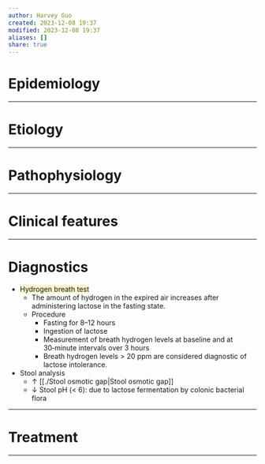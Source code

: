 ```yaml
---
author: Harvey Guo
created: 2023-12-08 19:37
modified: 2023-12-08 19:37
aliases: []
share: true
---
```

# Epidemiology


---
# Etiology


---
# Pathophysiology


---
# Clinical features


---
# Diagnostics
- <span style="background:rgba(240, 200, 0, 0.2)">Hydrogen breath test</span>
	- The amount of hydrogen in the expired air increases after administering lactose in the fasting state. 
	- Procedure
		- Fasting for 8–12 hours
		- Ingestion of lactose 
		- Measurement of breath hydrogen levels at baseline and at 30‑minute intervals over 3 hours
		- Breath hydrogen levels > 20 ppm are considered diagnostic of lactose intolerance.
- Stool analysis
	- ↑ [[./Stool osmotic gap|Stool osmotic gap]] 
	- ↓ Stool pH (< 6): due to lactose fermentation by colonic bacterial flora

---
# Treatment


---
